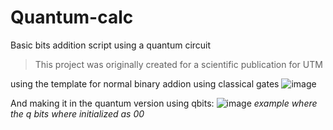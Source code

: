 # Quantum-calc
Basic bits addition script using a quantum circuit
> This project was originally created for a scientific publication for UTM

using the template for normal binary addion using classical gates
![image](https://github.com/user-attachments/assets/655c26ab-1d19-42dc-bc02-ab58b50104db)


And making it in the quantum version using qbits:
![image](https://github.com/user-attachments/assets/c3b51aa2-caf9-429b-9be9-33ecb07c650f)
*example where the q bits where initialized as 00*
